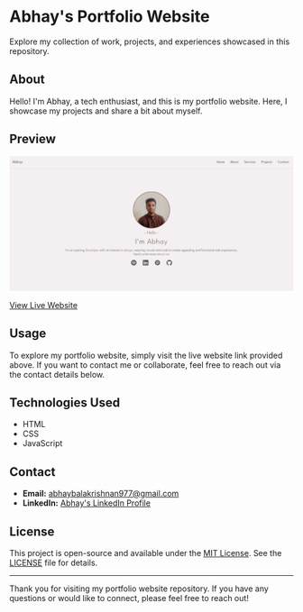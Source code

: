 # Abhay's Portfolio Website

Explore my collection of work, projects, and experiences showcased in this repository.

## About

Hello! I'm Abhay, a tech enthusiast, and this is my portfolio website. Here, I showcase my projects and share a bit about myself.

## Preview

![Portfolio Website](portfolio_preview.png)

[View Live Website](https://itsabhay.vercel.app)

## Usage

To explore my portfolio website, simply visit the live website link provided above. If you want to contact me or collaborate, feel free to reach out via the contact details below.

## Technologies Used

- HTML
- CSS
- JavaScript

## Contact

- **Email:** abhaybalakrishnan977@gmail.com
- **LinkedIn:** [Abhay's LinkedIn Profile](https://www.linkedin.com/in/abhaybalakrishnan/)

## License

This project is open-source and available under the [MIT License](LICENSE). See the [LICENSE](LICENSE) file for details.

---

Thank you for visiting my portfolio website repository. If you have any questions or would like to connect, please feel free to reach out!
